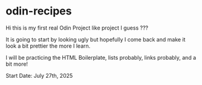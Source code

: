 # odin-recipes

Hi this is my first real Odin Project like project I guess ???

It is going to start by looking ugly but hopefully I come back and make it look a bit prettier the more I learn.

I will be practicing the HTML Boilerplate, lists probably, links probably, and a bit more!

Start Date: July 27th, 2025